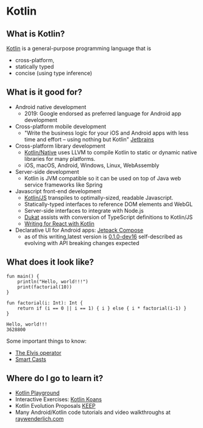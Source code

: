 
# Kotlin

## What is Kotlin?

[Kotlin](https://kotlinlang.org/) is a general-purpose programming language that is
 
 * cross-platform,
 * statically typed
 * concise (using type inference)


## What is it good for?

* Android native development
    * 2019: Google endorsed as preferred language for Android app development
* Cross-platform mobile development
    * "Write the business logic for your iOS and Android apps with less time and effort – using nothing but Kotlin" [Jetbrains](https://www.jetbrains.com/lp/mobilecrossplatform/)
* Cross-platform library development
    * [Kotlin/Native](https://kotlinlang.org/docs/reference/native-overview.html) uses LLVM to compile Kotlin to static or dynamic native libraries for many platforms.
    * iOS, macOS, Android, Windows, Linux, WebAssembly
* Server-side development
    * Kotlin is JVM compatible so it can be used on top of Java web service frameworks like Spring
* Javascript front-end development
    * [Kotlin/JS](https://kotlinlang.org/docs/reference/js-overview.html) transpiles to optimally-sized, readable Javascript.
    * Statically-typed interfaces to reference DOM elements and WebGL
    * Server-side interfaces to integrate with Node.js
    * [Dukat](https://github.com/kotlin/dukat) assists with conversion of TypeScript definitions to Kotlin/JS
    * [Writing for React with Kotlin](https://play.kotlinlang.org/hands-on/Building%20Web%20Applications%20with%20React%20and%20Kotlin%20JS/01_Introduction?_ga=2.48013543.130858947.1597256917-436358688.1584403503)
* Declarative UI for Android apps: [Jetpack Compose](https://developer.android.com/jetpack/compose)
	* as of this writing,latest version is [0.1.0-dev16](https://developer.android.com/jetpack/androidx/releases/compose) self-described as evolving with API breaking changes expected

	
## What does it look like?

```
fun main() {
    println("Hello, world!!!")
    print(factorial(10))
}

fun factorial(i: Int): Int {
    return if (i == 0 || i == 1) { i } else { i * factorial(i-1) }
}
```
```
Hello, world!!!
3628800
```

Some important things to know:

* [The Elvis operator](https://kotlinlang.org/docs/reference/null-safety.html#elvis-operator)
* [Smart Casts](https://kotlinlang.org/docs/reference/typecasts.html)

## Where do I go to learn it?

* [Kotlin Playground](https://play.kotlinlang.org/hands-on/overview)
* Interactive Exercises: [Kotlin Koans](https://play.kotlinlang.org/koans)
* Kotlin Evolution Proposals [KEEP](https://github.com/Kotlin/KEEP)
* Many Android/Kotlin code tutorials and video walkthroughs at [raywenderlich.com](https://www.raywenderlich.com/)